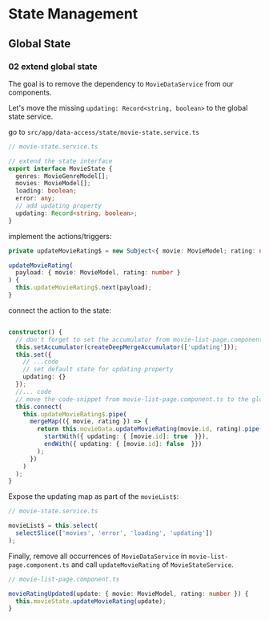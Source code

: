 # State Management

## Global State

### 02 extend global state

The goal is to remove the dependency to `MovieDataService` from
our components.

Let's move the missing `updating: Record<string, boolean>` 
to the global state service.

go to `src/app/data-access/state/movie-state.service.ts`

```ts
// movie-state.service.ts

// extend the state interface
export interface MovieState {
  genres: MovieGenreModel[];
  movies: MovieModel[];
  loading: boolean;
  error: any;
  // add updating property
  updating: Record<string, boolean>;
}
```

implement the actions/triggers:

```ts
private updateMovieRating$ = new Subject<{ movie: MovieModel; rating: number}>();

updateMovieRating(
  payload: { movie: MovieModel, rating: number }
) {
  this.updateMovieRating$.next(payload);
}
```

connect the action to the state:

```ts

constructor() {
  // don't forget to set the accumulator from movie-list-page.component
  this.setAccumulator(createDeepMergeAccumulator(['updating']));
  this.set({
    // ...code
    // set default state for updating property
    updating: {}
  });
  //... code
  // move the code-snippet from movie-list-page.component.ts to the global state
  this.connect(
    this.updateMovieRating$.pipe(
      mergeMap(({ movie, rating }) => {
        return this.movieData.updateMovieRating(movie.id, rating).pipe(
          startWith({ updating: { [movie.id]: true  }}),
          endWith({ updating: { [movie.id]: false  }})
        );
      })
    )
  );
}
```

Expose the updating map as part of the `movieList$`:

```ts
// movie-state.service.ts

movieList$ = this.select(
  selectSlice(['movies', 'error', 'loading', 'updating'])
);

```

Finally, remove all occurrences of `MovieDataService` in `movie-list-page.component.ts`
and call `updateMovieRating` of `MovieStateService`.

```ts
// movie-list-page.component.ts

movieRatingUpdated(update: { movie: MovieModel, rating: number }) {
  this.movieState.updateMovieRating(update);
}
```
